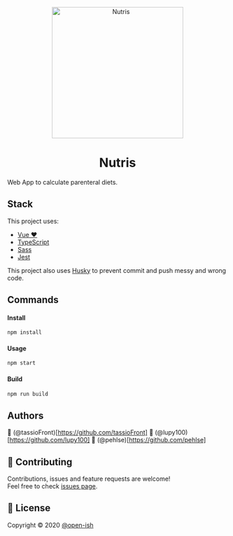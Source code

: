 

<p align="center">
  <img  src="https://img.icons8.com/cotton/2x/watermelon.png" alt="Nutris" width="300" />
</p>
<h1 align="center">Nutris</h1>

Web App to calculate parenteral diets.

## Stack

This project uses:

- [Vue ❤️](https://vuejs.org/)
- [TypeScript](https://www.typescriptlang.org/)
- [Sass](https://sass-lang.com/)
- [Jest](https://jestjs.io/docs/en/getting-started)

This project also uses [Husky](https://github.com/typicode/husky) to prevent commit and push messy and wrong code.

## Commands

#### Install

```sh
npm install
```

#### Usage

```sh
npm start
```

#### Build 

```sh
npm run build
```

## Authors

👤 (@tassioFront)[https://github.com/tassioFront]
👤 (@lupy100)[https://github.com/lupy100]
👤 (@pehlse)[https://github.com/pehlse]

## 🤝 Contributing

Contributions, issues and feature requests are welcome!<br />Feel free to check [issues page](https://github.com/juntossomosmais/venice/issues).

## 📝 License

Copyright © 2020 [@open-ish](https://github.com/open-ish)
